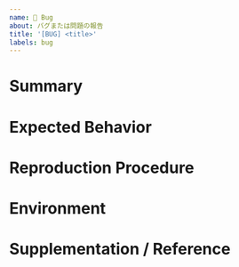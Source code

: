 ```yaml
---
name: 🐛 Bug
about: バグまたは問題の報告
title: '[BUG] <title>'
labels: bug
---
```


# Summary

<!-- あなたが遭遇している問題について簡潔に説明してください。 -->

# Expected Behavior

<!-- 修正後、どのように動作することが望ましいですか？ -->

# Reproduction Procedure

<!--
例:
1. この環境で...
2. この設定で...
3. 実行すると...
4. こんなエラーが出る
-->

# Environment

<!--
例:
* OS: Ubuntu 20.04
* Node: 13.14.0
* npm: 7.6.3
-->

# Supplementation / Reference

<!--
リンクは？リファレンスは？
あなたが遭遇している問題について、より多くの文脈を与えてくれるものなら何でも！
-->